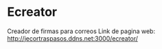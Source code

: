 # Ecreator
Creador de firmas para correos
Link de pagina web: http://jecortraspasos.ddns.net:3000/ecreator/
